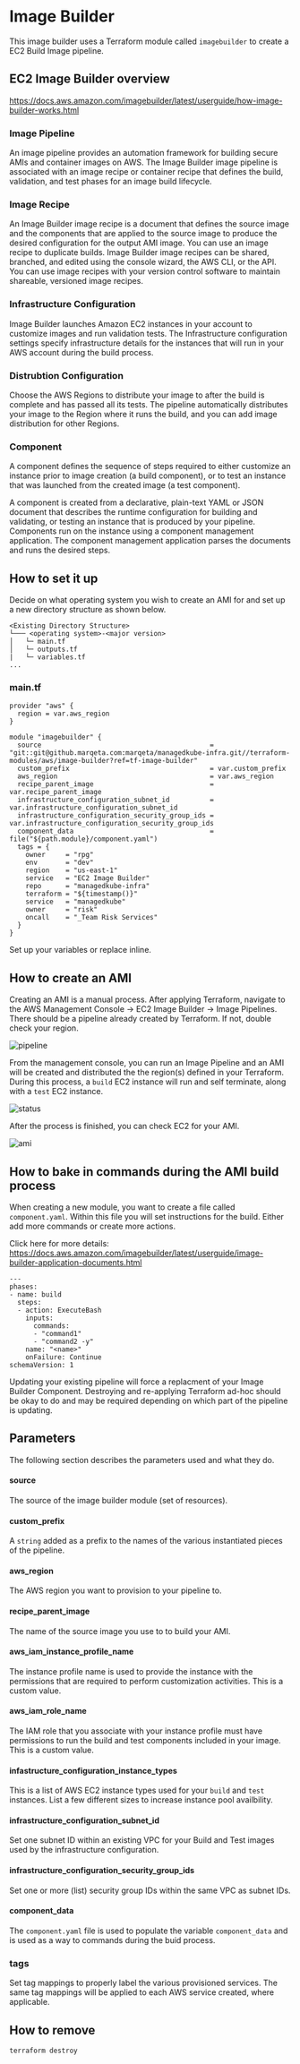 # Image Builder
This image builder uses a Terraform module called `imagebuilder` to create a EC2 Build Image pipeline.

## EC2 Image Builder overview
https://docs.aws.amazon.com/imagebuilder/latest/userguide/how-image-builder-works.html

### Image Pipeline
An image pipeline provides an automation framework for building secure AMIs and container images on AWS. The Image Builder image pipeline is associated with an image recipe or container recipe that defines the build, validation, and test phases for an image build lifecycle.

### Image Recipe
An Image Builder image recipe is a document that defines the source image and the components that are applied to the source image to produce the desired configuration for the output AMI image. You can use an image recipe to duplicate builds. Image Builder image recipes can be shared, branched, and edited using the console wizard, the AWS CLI, or the API. You can use image recipes with your version control software to maintain shareable, versioned image recipes.

### Infrastructure Configuration
Image Builder launches Amazon EC2 instances in your account to customize images and run validation tests. The Infrastructure configuration settings specify infrastructure details for the instances that will run in your AWS account during the build process.

### Distrubtion Configuration
Choose the AWS Regions to distribute your image to after the build is complete and has passed all its tests. The pipeline automatically distributes your image to the Region where it runs the build, and you can add image distribution for other Regions.

### Component
A component defines the sequence of steps required to either customize an instance prior to image creation (a build component), or to test an instance that was launched from the created image (a test component).

A component is created from a declarative, plain-text YAML or JSON document that describes the runtime configuration for building and validating, or testing an instance that is produced by your pipeline. Components run on the instance using a component management application. The component management application parses the documents and runs the desired steps.

## How to set it up
Decide on what operating system you wish to create an AMI for and set up a new directory structure as shown below.  
```
<Existing Directory Structure>
└─── <operating system>-<major version>
│   └─ main.tf
│   └─ outputs.tf
|   └─ variables.tf
...
```

### main.tf
```
provider "aws" {
  region = var.aws_region
}

module "imagebuilder" {
  source                                          = "git::git@github.marqeta.com:marqeta/managedkube-infra.git//terraform-modules/aws/image-builder?ref=tf-image-builder"
  custom_prefix                                   = var.custom_prefix
  aws_region                                      = var.aws_region
  recipe_parent_image                             = var.recipe_parent_image
  infrastructure_configuration_subnet_id          = var.infrastructure_configuration_subnet_id
  infrastructure_configuration_security_group_ids = var.infrastructure_configuration_security_group_ids
  component_data                                  = file("${path.module}/component.yaml")
  tags = {
    owner     = "rpg"
    env       = "dev"
    region    = "us-east-1"
    service   = "EC2 Image Builder"
    repo      = "managedkube-infra"
    terraform = "${timestamp()}"
    service   = "managedkube"
    owner     = "risk"
    oncall    = "_Team Risk Services"
  }
}
```

Set up your variables or replace inline. 

## How to create an AMI
Creating an AMI is a manual process. After applying Terraform, navigate to the AWS Management Console -> EC2 Image Builder -> Image Pipelines. There should be a pipeline already created by Terraform. If not, double check your region. 

![pipeline](./docs/image-builder-pipeline.png)

From the management console, you can run an Image Pipeline and an AMI will be created and distributed the the region(s) defined in your Terraform. During this process, a `build` EC2 instance will run and self terminate, along with a `test` EC2 instance. 


![status](./docs/image-builder-status.png)


After the process is finished, you can check EC2 for your AMI. 


![ami](./docs/ec2-ami.png)


## How to bake in commands during the AMI build process
When creating a new module, you want to create a file called `component.yaml`. Within this file you will set instructions for the build. Either add more commands or create more actions. 

Click here for more details: https://docs.aws.amazon.com/imagebuilder/latest/userguide/image-builder-application-documents.html

```
---
phases:
- name: build
  steps:
  - action: ExecuteBash
    inputs:
      commands:
      - "command1"
      - "command2 -y"
    name: "<name>"
    onFailure: Continue
schemaVersion: 1

```

Updating your existing pipeline will force a replacment of your Image Builder Component. Destroying and re-applying Terraform ad-hoc should be okay to do and may be required depending on which part of the pipeline is updating. 

## Parameters
The following section describes the parameters used and what they do. 

#### source  
The source of the image builder module  (set of resources). 

#### custom_prefix 
A `string` added as a prefix to the names of the various instantiated pieces of the pipeline. 

#### aws_region
The AWS region you want to provision to your pipeline to.  

#### recipe_parent_image      
The name of the source image you use to to build your AMI. 

#### aws_iam_instance_profile_name
The instance profile name is used to provide the instance with the permissions that are required to perform customization activities. This is a custom value. 

#### aws_iam_role_name
The IAM role that you associate with your instance profile must have permissions to run the build and test components included in your image. This is a custom value. 

#### infastructure_configuration_instance_types
This is a list of  AWS EC2 instance types used for your `build` and `test` instances. List a few different sizes to increase instance pool availbility. 

#### infrastructure_configuration_subnet_id   
Set one subnet ID within an existing VPC for your Build and Test images used by the infrastructure configuration. 

#### infrastructure_configuration_security_group_ids
Set one or more (list) security group IDs within the same VPC as subnet IDs. 

#### component_data
The `component.yaml` file is used to populate the variable `component_data` and is used as a way to commands during the buid process. 

### tags
Set tag mappings to properly label the various provisioned services. The same tag mappings will be applied to each AWS service created, where applicable. 

## How to remove
```
terraform destroy
```
